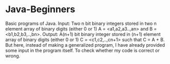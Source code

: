# Java-Beginners
Basic programs of Java.
Input: 
Two n bit binary integers stored in two n element array of binary digits (either 0 or 1) A = <a1,a2,a3..,an> and B = <b1,b2,b3,..,bn>.
Output:
A(n+1) bit binary integer stored in (n+1) element array of binary digits (either 0 or 1) C = <c1,c2,..,cn+1> such that C = A + B.
But here, instead of making a generalized program, I have already provided some input in the program itself. To check whether my code is correct or wrong.
